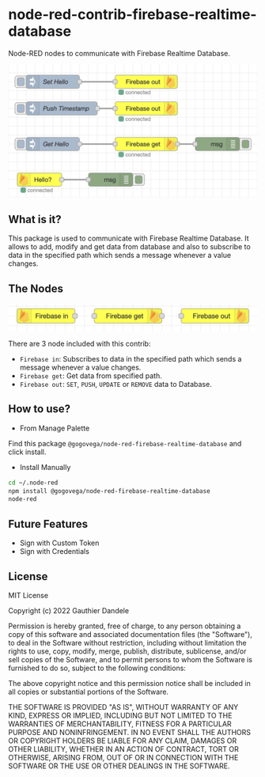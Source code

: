 # node-red-contrib-firebase-realtime-database

Node-RED nodes to communicate with Firebase Realtime Database.

![demo nodes](./docs/demo-nodes.png)

## What is it?

This package is used to communicate with Firebase Realtime Database.
It allows to add, modify and get data from database and also to subscribe to data in the specified path which sends a message whenever a value changes.

## The Nodes

![nodes screenshot](./docs/nodes-screenshot.png)

There are 3 node included with this contrib:

- `Firebase in`: Subscribes to data in the specified path which sends a message whenever a value changes.
- `Firebase get`: Get data from specified path.
- `Firebase out`: `SET`, `PUSH`, `UPDATE` or `REMOVE` data to Database.

## How to use?

- From Manage Palette

Find this package `@gogovega/node-red-firebase-realtime-database` and click install.

- Install Manually

```bash
cd ~/.node-red
npm install @gogovega/node-red-firebase-realtime-database
node-red
```

## Future Features

- Sign with Custom Token
- Sign with Credentials

## License

MIT License

Copyright (c) 2022 Gauthier Dandele

Permission is hereby granted, free of charge, to any person obtaining a copy
of this software and associated documentation files (the "Software"), to deal
in the Software without restriction, including without limitation the rights
to use, copy, modify, merge, publish, distribute, sublicense, and/or sell
copies of the Software, and to permit persons to whom the Software is
furnished to do so, subject to the following conditions:

The above copyright notice and this permission notice shall be included in all
copies or substantial portions of the Software.

THE SOFTWARE IS PROVIDED "AS IS", WITHOUT WARRANTY OF ANY KIND, EXPRESS OR
IMPLIED, INCLUDING BUT NOT LIMITED TO THE WARRANTIES OF MERCHANTABILITY,
FITNESS FOR A PARTICULAR PURPOSE AND NONINFRINGEMENT. IN NO EVENT SHALL THE
AUTHORS OR COPYRIGHT HOLDERS BE LIABLE FOR ANY CLAIM, DAMAGES OR OTHER
LIABILITY, WHETHER IN AN ACTION OF CONTRACT, TORT OR OTHERWISE, ARISING FROM,
OUT OF OR IN CONNECTION WITH THE SOFTWARE OR THE USE OR OTHER DEALINGS IN THE
SOFTWARE.
